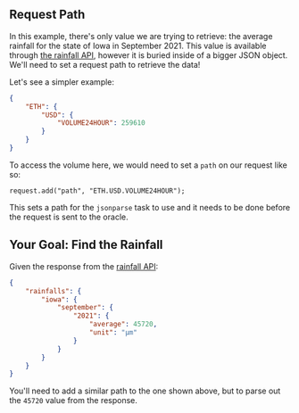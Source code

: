 ## Request Path 

In this example, there's only value we are trying to retrieve: the average rainfall for the state of Iowa in September 2021. This value is available through [the rainfall API](http://rainfall-oracle.com/), however it is buried inside of a bigger JSON object. We'll need to set a request path to  retrieve the data! 

Let's see a simpler example:

```json
{
    "ETH": {
        "USD": {
            "VOLUME24HOUR": 259610
        }
    }
}
```

<emoji id="point_up" /> To access the volume here, we would need to set a `path` on our request like so:

```solidity
request.add("path", "ETH.USD.VOLUME24HOUR");
```

This sets a path for the `jsonparse` task to use and it needs to be done before the request is sent to the oracle.

## <emoji id="checkered_flag" /> Your Goal: Find the Rainfall

Given the response from the [rainfall API](http://rainfall-oracle.com/): 

```json
{
    "rainfalls": {
        "iowa": {
            "september": { 
                "2021": {
                    "average": 45720,
                    "unit": "μm"
                }
            }
        }
    }
}
```

You'll need to add a similar path to the one shown above, but to parse out the `45720` value from the response. 